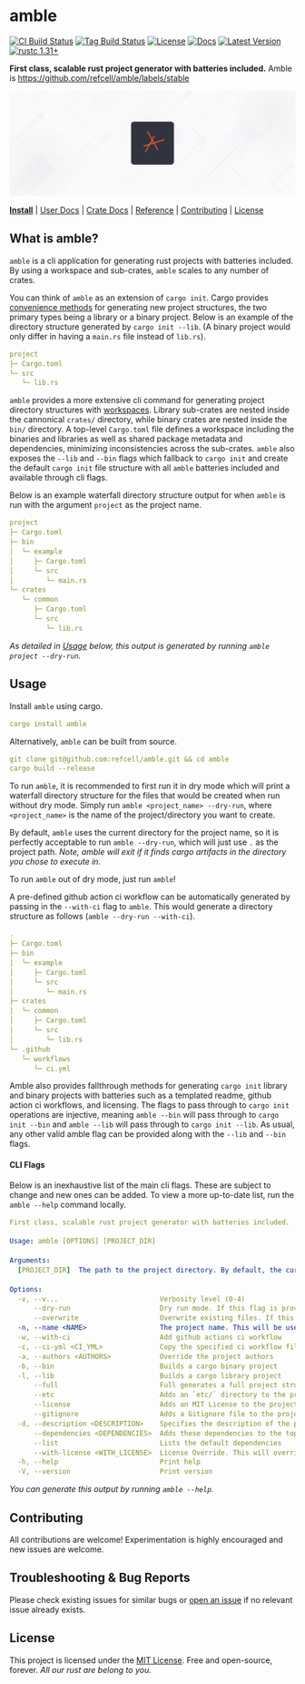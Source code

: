 # amble

[![CI Build Status]][actions]
[![Tag Build Status]][actions]
[![License]][mit-license]
[![Docs]][Docs-rs]
[![Latest Version]][crates.io]
[![rustc 1.31+]][Rust 1.31]

[CI Build Status]: https://img.shields.io/github/actions/workflow/status/refcell/amble/ci.yml?branch=main&label=build
[Tag Build Status]: https://img.shields.io/github/actions/workflow/status/refcell/amble/tag.yml?branch=main&label=tag
[actions]: https://github.com/refcell/amble/actions?query=branch%3Amain
[Latest Version]: https://img.shields.io/crates/v/amble.svg
[crates.io]: https://crates.io/crates/amble
[rustc 1.31+]: https://img.shields.io/badge/rustc_1.31+-lightgray.svg
[Rust 1.31]: https://blog.rust-lang.org/2018/12/06/Rust-1.31-and-rust-2018.html
[License]: https://img.shields.io/badge/license-MIT-7795AF.svg
[mit-license]: https://github.com/refcell/amble/blob/main/LICENSE.md
[Docs-rs]: https://docs.rs/amble/
[Docs]: https://img.shields.io/docsrs/amble.svg?color=319e8c&label=docs.rs


**First class, scalable rust project generator with batteries included.** Amble is https://github.com/refcell/amble/labels/stable

![](./etc/banner.png)

**[Install](#usage)**
| [User Docs](#what-is-amble)
| [Crate Docs][crates.io]
| [Reference][Docs-rs]
| [Contributing](#contributing)
| [License](#license)

## What is amble?

`amble` is a cli application for generating rust projects
with batteries included. By using a workspace and
sub-crates, `amble` scales to any number of crates.

You can think of `amble` as an extension of `cargo init`.
Cargo provides [convenience methods][c_new]
for generating new project structures, the two primary
types being a library or a binary project. Below is an
example of the directory structure generated by
`cargo init --lib`. (A binary project would only differ
in having a `main.rs` file instead of `lib.rs`).

```yaml
project
├─ Cargo.toml
└─ src
   └─ lib.rs
```

`amble` provides a more extensive cli command for generating
project directory structures with [workspaces][Workspaces].
Library sub-crates are nested inside the cannonical
`crates/` directory, while binary crates are nested inside
the `bin/` directory. A top-level `Cargo.toml` file defines
a workspace including the binaries and libraries as well as
shared package metadata and dependencies, minimizing
inconsistencies across the sub-crates. `amble` also exposes
the `--lib` and `--bin` flags which fallback to `cargo init`
and create the default `cargo init` file structure with all
`amble` batteries included and available through cli flags.

Below is an example waterfall directory structure output
for when `amble` is run with the argument `project` as
the project name.

```yaml
project
├─ Cargo.toml
├─ bin
│  └─ example
│     ├─ Cargo.toml
│     └─ src
│        └─ main.rs
└─ crates
   └─ common
      ├─ Cargo.toml
      └─ src
         └─ lib.rs
```

*As detailed in [Usage](#usage) below, this output is generated by running `amble project --dry-run`.*

[c_new]: https://github.com/rust-lang/cargo/blob/master/src/cargo/ops/cargo_new.rs
[Workspaces]: https://doc.rust-lang.org/book/ch14-03-cargo-workspaces.html

## Usage

Install `amble` using cargo.

```yaml
cargo install amble
```

Alternatively, `amble` can be built from source.

```yaml
git clone git@github.com:refcell/amble.git && cd amble
cargo build --release
```

To run `amble`, it is recommended to first run it in dry mode which will print
a waterfall directory structure for the files that would be created when run
without dry mode. Simply run `amble <project_name> --dry-run`, where `<project_name>`
is the name of the project/directory you want to create.

By default, `amble` uses the current directory for the project name, so it
is perfectly acceptable to run `amble --dry-run`, which will just use `.`
as the project path. *Note, amble will exit if it finds cargo artifacts
in the directory you chose to execute in.*

To run `amble` out of dry mode, just run `amble`!

A pre-defined github action ci workflow can be automatically generated by
passing in the `--with-ci` flag to `amble`. This would generate a directory
structure as follows (`amble --dry-run --with-ci`).

```yaml
.
├─ Cargo.toml
├─ bin
│  └─ example
│     ├─ Cargo.toml
│     └─ src
│        └─ main.rs
├─ crates
│  └─ common
│     ├─ Cargo.toml
│     └─ src
│        └─ lib.rs
└─ .github
   └─ workflows
      └─ ci.yml
```

Amble also provides fallthrough methods for generating
`cargo init` library and binary projects with batteries such as
a templated readme, github action ci workflows, and licensing.
The flags to pass through to `cargo init` operations are injective,
meaning `amble --bin` will pass through to `cargo init --bin` and
`amble --lib` will pass through to `cargo init --lib`. As usual,
any other valid amble flag can be provided along with the `--lib`
and `--bin` flags.

#### CLI Flags

Below is an inexhaustive list of the main cli flags.
These are subject to change and new ones can be added.
To view a more up-to-date list, run the `amble --help` command locally.

```yaml
First class, scalable rust project generator with batteries included.

Usage: amble [OPTIONS] [PROJECT_DIR]

Arguments:
  [PROJECT_DIR]  The path to the project directory. By default, the current working directory is used. If any rust artifacts are detected in the specified or unspecified directory, an error will be thrown [default: .]

Options:
  -v, --v...                         Verbosity level (0-4)
      --dry-run                      Dry run mode. If this flag is provided, the cli will not execute commands, printing the directories and files that would be created instead
      --overwrite                    Overwrite existing files. If this flag is provided, the cli will overwrite existing files
  -n, --name <NAME>                  The project name. This will be used for the binary application name [default: example]
  -w, --with-ci                      Add github actions ci workflow
  -c, --ci-yml <CI_YML>              Copy the specified ci workflow file to the project's `.github/workflows/` directory
  -a, --authors <AUTHORS>            Override the project authors
  -b, --bin                          Builds a cargo binary project
  -l, --lib                          Builds a cargo library project
      --full                         Full generates a full project structure including license, ci, gitignore, etc
      --etc                          Adds an `etc/` directory to the project. This _Et Cetera_ directory is used for storing miscellaneous files
      --license                      Adds an MIT License to the project. The MIT License type can be overridden with the `--with-license` flag
      --gitignore                    Adds a Gitignore file to the project
  -d, --description <DESCRIPTION>    Specifies the description of the project in the top-level `Cargo.toml` workspace
      --dependencies <DEPENDENCIES>  Adds these dependencies to the top-level `Cargo.toml` workspace alongside the default dependencies
      --list                         Lists the default dependencies
      --with-license <WITH_LICENSE>  License Override. This will override the default MIT License. The license type must be a valid SPDX license identifier
  -h, --help                         Print help
  -V, --version                      Print version
```

*You can generate this output by running `amble --help`.*

## Contributing

All contributions are welcome! Experimentation is highly encouraged and new issues are welcome.

## Troubleshooting & Bug Reports

Please check existing issues for similar bugs or
[open an issue](https://github.com/refcell/amble/issues/new)
if no relevant issue already exists.

## License

This project is licensed under the [MIT License](LICENSE.md).
Free and open-source, forever.
*All our rust are belong to you.*
